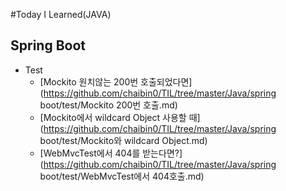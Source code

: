 #Today I Learned(JAVA)

## Spring Boot
* Test
    * [Mockito 원치않는 200번 호출되었다면](https://github.com/chaibin0/TIL/tree/master/Java/spring boot/test/Mockito 200번 호출.md)
    * [Mockito에서 wildcard Object 사용할 때](https://github.com/chaibin0/TIL/tree/master/Java/spring boot/test/Mockito와 wildcard Object.md)
    * [WebMvcTest에서 404를 받는다면?](https://github.com/chaibin0/TIL/tree/master/Java/spring boot/test/WebMvcTest에서 404호출.md)